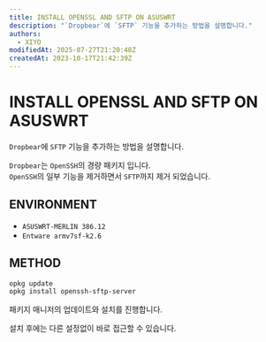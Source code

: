 ```yaml
---
title: INSTALL OPENSSL AND SFTP ON ASUSWRT
description: "`Dropbear`에 `SFTP` 기능을 추가하는 방법을 설명합니다."
authors:
  - XIYO
modifiedAt: 2025-07-27T21:20:48Z
createdAt: 2023-10-17T21:42:39Z
---
```

# INSTALL OPENSSL AND SFTP ON ASUSWRT

`Dropbear`에 `SFTP` 기능을 추가하는 방법을 설명합니다.

`Dropbear`는 `OpenSSH`의 경량 패키지 입니다. \
`OpenSSH`의 일부 기능을 제거하면서 `SFTP`까지 제거 되었습니다.

## ENVIRONMENT

- `ASUSWRT-MERLIN 386.12`
- `Entware armv7sf-k2.6`

## METHOD

```bash
opkg update
opkg install openssh-sftp-server
```

패키지 매니저의 업데이트와 설치를 진행합니다.

설치 후에는 다른 설정없이 바로 접근할 수 있습니다.
